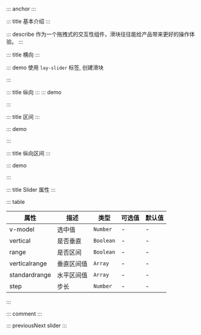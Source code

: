 ::: anchor
:::

::: title 基本介绍
:::

::: describe 作为一个拖拽式的交互性组件，滑块往往能给产品带来更好的操作体验。
:::

::: title 横向
:::

::: demo 使用 `lay-slider` 标签, 创建滑块

<template>
  <lay-slider v-model="value1" :disabled="false"></lay-slider>
  <lay-input-number v-model="value1"></lay-input-number>
</template>

<script>
import { ref } from 'vue'

export default {
  setup() {
    const value1 = ref(50)
    return {
      value1
    }
  }
}
</script>

:::

::: title 纵向
:::
::: demo

<template>
  <lay-slider v-model="value2" :vertical="true" :disabled="false"></lay-slider>
</template>

<script>
import { ref } from 'vue'

export default {
  setup() {

    const value2 = ref(10)

    return {
        value2
    }
  }
}
</script>

:::

::: title 区间
:::

::: demo

<template>
  <lay-slider v-model:standardrange="value3" :range="true"></lay-slider>
</template>

<script>
import { ref } from 'vue'
export default {
  setup() {
    const value3 = ref([20,50])
    return {
      value3
    }
  }
}
</script>
:::

::: title 纵向区间
:::

::: demo

<template>
  <lay-slider v-model:verticalrange="value4" :range="true" :vertical="true"></lay-slider>
</template>

<script>
import { ref } from 'vue'
export default {
  setup() {
    const value4 = ref([23,56])
    return {
      value4
    }
  }
}
</script>
:::

::: title Slider 属性
:::

::: table

| 属性          |         描述          |             类型          |     可选值      |   默认值 |
| ------------ | --------------------- | ------------------------- | -------------- | -------- |
| v-model      | 选中值                | `Number`  |        -       |    -    |
| vertical  |  是否垂直     | `Boolean`                   |        -       |    -    |
| range  |  是否区间     | `Boolean`                   |        -       |    -    |
| verticalrange  |  垂直区间值     | `Array`                   |        -       |    -    |
| standardrange  |  水平区间值     | `Array`                   |        -       |    -    |
| step  |  步长     | `Number`                   |        -       |    -    |

:::

::: comment
:::

::: previousNext slider
:::
